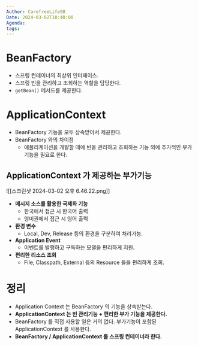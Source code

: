 ```yaml
---
Author: CarefreeLife98
Date: 2024-03-02T18:40:00
Agenda: 
tags:
---
```

# BeanFactory 
- 스프링 컨테이너의 최상위 인터페이스.
- 스프링 빈을 관리하고 조회하는 역할을 담당한다.
- `getBean()` 메서드를 제공한다.

# ApplicationContext
- BeanFactory 기능을 모두 상속받아서 제공한다.
- BeanFactory 와의 차이점
	- 애플리케이션을 개발할 때에 빈을 관리하고 조회하는 기능 외에 추가적인 부가 기능을 필요로 한다.

## ApplicationContext 가 제공하는 부가기능
![[스크린샷 2024-03-02 오후 6.46.22.png]]
- **메시지 소스를 활용한 국제화 기능**
	- 한국에서 접근 시 한국어 출력
	- 영미권에서 접근 시 영어 출력
- **환경 변수**
	- Local, Dev, Release 등의 환경을 구분하여 처리가능.
- **Application Event**
	- 이벤트를 발행하고 구독하는 모델을 편리하게 지원.
- **편리한 리소스 조회**
	- File, Classpath, External 등의 Resource 들을 편리하게 조회.

# 정리
- Application Context 는 BeanFactory 의 기능을 상속받는다.
- **ApplicationContext 는 빈 관리기능 + 편리한 부가 기능을 제공한다.**
- BeanFactory 를 직접 사용할 일은 거의 없다. 부가기능이 포함된 ApplicationContext 를 사용한다.
- **BeanFactory / ApplicationContext 를 스프링 컨테이너라 한다.**
